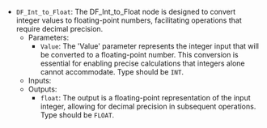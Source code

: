 - `DF_Int_to_Float`: The DF_Int_to_Float node is designed to convert integer values to floating-point numbers, facilitating operations that require decimal precision.
    - Parameters:
        - `Value`: The 'Value' parameter represents the integer input that will be converted to a floating-point number. This conversion is essential for enabling precise calculations that integers alone cannot accommodate. Type should be `INT`.
    - Inputs:
    - Outputs:
        - `float`: The output is a floating-point representation of the input integer, allowing for decimal precision in subsequent operations. Type should be `FLOAT`.
